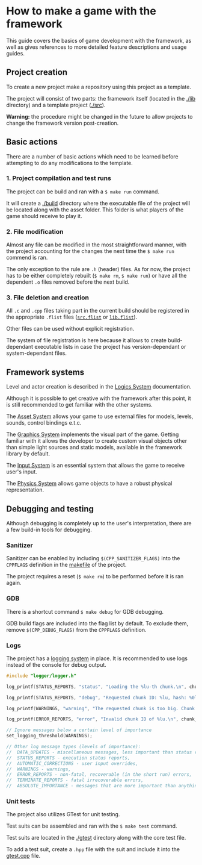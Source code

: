 # How to make a game with the framework

This guide covers the basics of game development with the framework, as well as gives references to more detailed feature descriptions and usage guides.

## Project creation

To create a new project make a repository using this project as a template.

The project will consist of two parts: the framework itself (located in the [./lib](./../../lib) directory) and a template project ([./src](./../../src)).

**Warning:** the procedure might be changed in the future to allow projects to change the framework version post-creation.

## Basic actions

There are a number of basic actions which need to be learned before attempting to do any modifications to the template.

### 1. Project compilation and test runs

The project can be build and ran with a `$ make run` command.

It will create a [./build](./../../build) directory where the executable file of the project will be located along with the asset folder. This folder is what players of the game should receive to play it.

### 2. File modification

Almost any file can be modified in the most straightforward manner, with the project accounting for the changes the next time the `$ make run` commend is ran.

The only exception to the rule are `.h` (header) files. As for now, the project has to be either completely rebuilt (`$ make rm`, `$ make run`) or have all the dependent `.o` files removed before the next build.

### 3. File deletion and creation

All `.c` and `.cpp` files taking part in the current build should be registered in the appropriate `.flist` files ([`src.flist`](./../../src.flist) or [`lib.flist`](./../../lib.flist)).

Other files can be used without explicit registration.

The system of file registration is here because it allows to create build-dependant executable lists in case the project has version-dependant or system-dependant files.

## Framework systems

Level and actor creation is described in the [Logics System](./../logics/CORE.md) documentation.

Although it is possible to get creative with the framework after this point, it is still recommended to get familiar with the other systems.

The [Asset System](./../asset_system/CORE.md) allows your game to use external files for models, levels, sounds, control bindings e.t.c.

The [Graphics System](./../graphics/CORE.md) implements the visual part of the game. Getting familiar with it allows the developer to create custom visual objects other than simple light sources and static models, available in the framework library by default.

The [Input System](./../input/CORE.md) is an essential system that allows the game to receive user's input.

The [Physics System](./../physics/CORE.md) allows game objects to have a robust physical representation.

## Debugging and testing

Although debugging is completely up to the user's interpretation, there are a few build-in tools for debugging.

### Sanitizer

Sanitizer can be enabled by including `$(CPP_SANITIZER_FLAGS)` into the `CPPFLAGS` definition in the [makefile](./../../makefile) of the project.

The project requires a reset (`$ make rm`) to be performed before it is ran again.

### GDB

There is a shortcut command `$ make debug` for GDB debugging.

GDB build flags are included into the flag list by default. To exclude them, remove `$(CPP_DEBUG_FLAGS)` from the `CPPFLAGS` definition.

### Logs

The project has a [logging system](./../../lib/logger/logger.h) in place. It is recommended to use logs instead of the console for debug output.

```C++
#include "logger/logger.h"

log_printf(STATUS_REPORTS, "status", "Loading the %lu-th chunk.\n", chunk_id);

log_printf(STATUS_REPORTS, "debug", "Requested chunk ID: %lu, hash: %0lX.\n", chunk_id, chunk_hash);

log_printf(WARNINGS, "warning", "The requested chunk is too big. Chunk size: %lu.\n", chunk_size);

log_printf(ERROR_REPORTS, "error", "Invalid chunk ID of %lu.\n", chunk_id);

// Ignore messages below a certain level of importance
set_logging_threshold(WARNINGS);

// Other log message types (levels of importance):
//  DATA_UPDATES - miscellaneous messages, less important than status reports,
//  STATUS_REPORTS - execution status reports,
//  AUTOMATIC_CORRECTIONS - user input overrides,
//  WARNINGS - warnings,
//  ERROR_REPORTS - non-fatal, recoverable (in the short run) errors,
//  TERMINATE_REPORTS - fatal irrecoverable errors,
//  ABSOLUTE_IMPORTANCE - messages that are more important than anything.
```

### Unit tests

The project also utilizes GTest for unit testing.

Test suits can be assembled and ran with the `$ make test` command.

Test suits are located in the [./gtest](./../../gtest/) directory along with the core test file.

To add a test suit, create a `.hpp` file with the suit and include it into the [gtest.cpp](./../../gtest/gtest.cpp) file.
